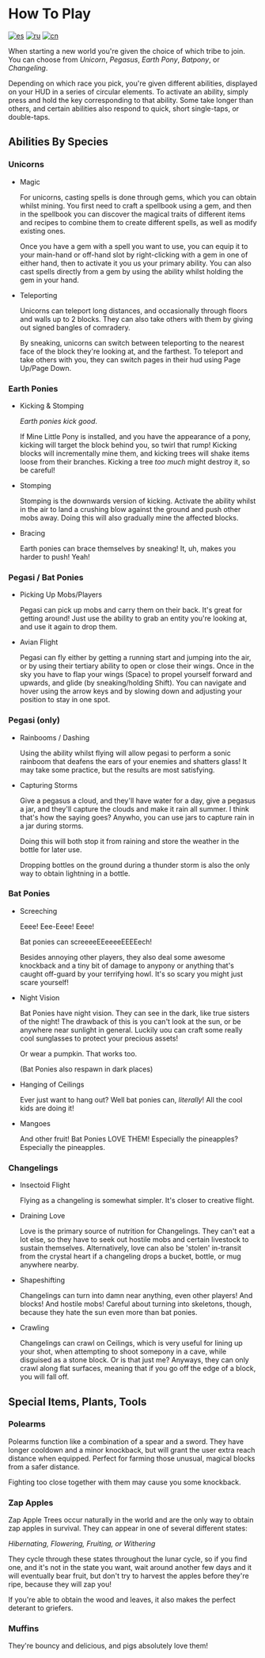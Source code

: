 # How To Play

[![es](https://img.shields.io/badge/lang-es-c93125)](README_ES.md)
[![ru](https://img.shields.io/badge/lang-ru-d52b1e.svg)](README_RU.md)
[![cn](https://img.shields.io/badge/lang-cn-de2910.svg)](README_CN.md)

When starting a new world you're given the choice of which tribe to join. You can choose from _Unicorn_, _Pegasus_, _Earth Pony_, _Batpony_, or _Changeling_.

Depending on which race you pick, you're given different abilities, displayed on your HUD in a series of circular elements.
To activate an ability, simply press and hold the key corresponding to that ability. Some take longer than others, and certain abilities
also respond to quick, short single-taps, or double-taps.

## Abilities By Species

### Unicorns

 - Magic

   For unicorns, casting spells is done through gems, which you can obtain whilst mining. You first need to craft a spellbook using a gem, and then
   in the spellbook you can discover the magical traits of different items and recipes to combine them to create different spells, as well
   as modify existing ones.

   Once you have a gem with a spell you want to use, you can equip it to your main-hand or off-hand slot by right-clicking with a gem in
   one of either hand, then to activate it you us your primary ability. You can also cast spells directly from a gem by using the ability
   whilst holding the gem in your hand.

 - Teleporting
   
   Unicorns can teleport long distances, and occasionally through floors and walls up to 2 blocks. They can also take others with them by giving out signed
   bangles of comradery.
   
   By sneaking, unicorns can switch between teleporting to the nearest face of the block they're looking at, and the farthest. To teleport and take others
   with you, they can switch pages in their hud using Page Up/Page Down.

### Earth Ponies
 - Kicking & Stomping

   *Earth ponies kick good*.

   If Mine Little Pony is installed, and you have the appearance of a pony, kicking will target the block behind you, so twirl that rump!
   Kicking blocks will incrementally mine them, and kicking trees will shake items loose from their branches. Kicking a tree _too much_ might destroy it,
   so be careful!

 - Stomping
   
   Stomping is the downwards version of kicking. Activate the ability whilst in the air to land a crushing blow against the ground and push
   other mobs away. Doing this will also gradually mine the affected blocks.

 - Bracing

   Earth ponies can brace themselves by sneaking! It, uh, makes you harder to push! Yeah!

### Pegasi / Bat Ponies

 - Picking Up Mobs/Players

   Pegasi can pick up mobs and carry them on their back. It's great for getting around! Just use the ability to grab an entity you're looking at,
   and use it again to drop them.

 - Avian Flight

   Pegasi can fly either by getting a running start and jumping into the air, or by using their tertiary ability to open or close their wings.
   Once in the sky you have to flap your wings (Space) to propel yourself forward and upwards, and glide (by sneaking/holding Shift).
   You can navigate and hover using the arrow keys and by slowing down and adjusting your position to stay in one spot.
   
   
### Pegasi (only)
 - Rainbooms / Dashing
   
   Using the ability whilst flying will allow pegasi to perform a sonic rainboom that deafens the ears of your enemies and shatters glass!
   It may take some practice, but the results are most satisfying.

 - Capturing Storms
   
   Give a pegasus a cloud, and they'll have water for a day, give a pegasus a jar, and they'll capture the clouds and make it rain all
   summer. I think that's how the saying goes? Anywho, you can use jars to capture rain in a jar during storms.

   Doing this will both stop it from raining and store the weather in the bottle for later use.
   
   Dropping bottles on the ground during a thunder storm is also the only way to obtain lightning in a bottle.

### Bat Ponies
 - Screeching
 
   Eeee! Eee-Eeee! Eeee!
   
   Bat ponies can screeeeEEeeeeEEEEech!
   
   Besides annoying other players, they also deal some awesome knockback and a tiny bit of damage to anypony or anything that's caught off-guard by
   your terrifying howl. It's so scary you might just scare yourself!

 - Night Vision

   Bat Ponies have night vision. They can see in the dark, like true sisters of the night! The drawback of this is you can't look at the sun, or be
   anywhere near sunlight in general. Luckily uou can craft some really cool sunglasses to protect your precious assets!
   
   Or wear a pumpkin. That works too.
   
   (Bat Ponies also respawn in dark places)
   
 - Hanging of Ceilings

   Ever just want to hang out? Well bat ponies can, _literally_! All the cool kids are doing it!
   
 - Mangoes
   
   And other fruit! Bat Ponies LOVE THEM! Especially the pineapples? Especially the pineapples.

### Changelings

 - Insectoid Flight

   Flying as a changeling is somewhat simpler. It's closer to creative flight.
   
 - Draining Love

   Love is the primary source of nutrition for Changelings. They can't eat a lot else, so they have to seek out hostile mobs and certain livestock to
   sustain themselves. Alternatively, love can also be 'stolen' in-transit from the crystal heart if a changeling drops a bucket, bottle, or mug
   anywhere nearby.
   
 - Shapeshifting
   
   Changelings can turn into damn near anything, even other players! And blocks! And hostile mobs!
   Careful about turning into skeletons, though, because they hate the sun even more than bat ponies.
   
 - Crawling
 
   Changelings can crawl on Ceilings, which is very useful for lining up your shot, when attempting to shoot somepony in a cave,
   while disguised as a stone block. Or is that just me? Anyways, they can only crawl along flat surfaces, meaning that if you go off the edge of a block,
   you will fall off. 

## Special Items, Plants, Tools

### Polearms

Polearms function like a combination of a spear and a sword. They have longer cooldown and a minor knockback, but will grant the user extra reach distance
when equipped. Perfect for farming those unusual, magical blocks from a safer distance.

Fighting too close together with them may cause you some knockback.

### Zap Apples

Zap Apple Trees occur naturally in the world and are the only way to obtain zap apples in survival. They can appear in one of several different states:

*Hibernating, Flowering, Fruiting, or Withering*

They cycle through these states throughout the lunar cycle, so if you find one, and it's not in the state you want, wait around another few days and it
will eventually bear fruit, but don't try to harvest the apples before they're ripe, because they will zap you!

If you're able to obtain the wood and leaves, it also makes the perfect deterant to griefers.

### Muffins

They're bouncy and delicious, and pigs absolutely love them!

<!-- https://media.tenor.com/GTYRNMAuLIUAAAAC/muffin-button-muffins.gif -->
